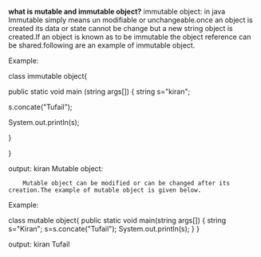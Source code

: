 ****what is mutable and immutable object?****
immutable object:
    in java  Immutable simply means un modifiable or unchangeable.once an object is created its data or state cannot be change but a new string object is created.If an object is known as to be immutable the object reference can be shared.following are an example of immutable object.

Example:

class immutable object{
     
public static void main (string args[])
 {
string s="kiran";

s.concate("Tufail");

System.out.println(s);

  }

}

output:
         kiran
 Mutable object:

        Mutable object can be modified or can be changed after its creation.The example of mutable object is given below.

Example:

class mutable object{
public static void main(string args[])
          {
            string s="Kiran";
           s=s.concate("Tufail");
          System.out.println(s);
           }
     }

output:
kiran Tufail
       
            
       
 
